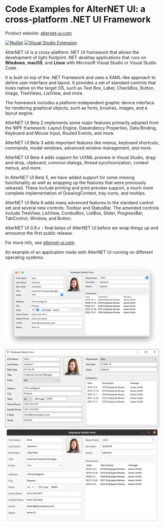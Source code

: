 # Code Examples for AlterNET UI: a cross-platform .NET UI Framework

Product website: [alternet-ui.com](https://alternet-ui.com)

[![NuGet](https://img.shields.io/nuget/v/Alternet.UI?color=%231CA823&label=NuGet)](https://www.nuget.org/packages/Alternet.UI)
[![Visual Studio Extension](https://img.shields.io/visual-studio-marketplace/v/AlternetSoftwarePTYLTD.AlternetUIForVS2022?color=%23007DC1&label=Visual%20Studio%20Extension)](https://marketplace.visualstudio.com/items?itemName=AlternetSoftwarePTYLTD.AlternetUIForVS2022)

AlterNET UI is a cross-platform .NET UI framework that allows the development of light-footprint .NET desktop applications that runs on **Windows**, **macOS**, and **Linux** with Microsoft Visual Studio or Visual Studio Code.

It is built on top of the .NET Framework and uses a XAML-like approach to define user interface and layout. It provides a set of standard controls that looks native on the target OS, such as Text Box, Label, CheckBox, Button, Image, TreeViews, ListView, and more. 

The framework includes a platform-independent graphic device interface for rendering graphical objects, such as fonts, brushes, images, and a layout engine.

AlterNET UI Beta 2 implements some major features primarily adopted from the WPF framework: Layout Engine, Dependency Properties, Data Binding, Keyboard and Mouse Input, Routed Events, and more.

AlterNET UI Beta 3 adds important features like menus, keyboard shortcuts, commands, modal windows, advanced window management, and more.

AlterNET UI Beta 4 adds support for UIXML preview in Visual Studio, drag-and-drop, clipboard, common dialogs, thread synchronization, context menus, and more.

In AlterNET UI Beta 5, we have added support for some missing functionality as well as wrapping up the features that were previously released. These include printing and print preview support, a much more complete implementation of DrawingContext, tray icons, and tooltips.

AlterNET UI Beta 6 adds many advanced features to the standard control set and several new controls: Toolbar and StatusBar. The amended controls include TreeView, ListView, ComboBox, ListBox, Slider, ProgressBar, TabControl, Window, and Button. 

AlterNET UI 0.9.x - final betas of AlterNET UI before we wrap things up and announce the first public release.

For more info, see [alternet-ui.com](https://alternet-ui.com).

An example of an application made with AlterNET UI running on different operating systems:

![Running on macOS](https://raw.githubusercontent.com/alternetsoft/AlternetUI/master/Source/Alternet.UI/Package/EmployeeFormSample-macOS.png)
![Running on Windows](https://raw.githubusercontent.com/alternetsoft/AlternetUI/master/Source/Alternet.UI/Package/EmployeeFormSample-Windows.png)
![Running on Linux](https://raw.githubusercontent.com/alternetsoft/AlternetUI/master/Source/Alternet.UI/Package/EmployeeFormSample-Linux.png)